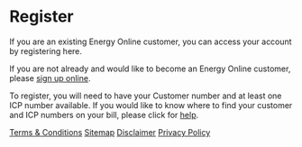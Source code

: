 # Register
If you are an existing Energy Online customer, you can access your account by registering here.


If you are not already and would like to become an Energy Online customer, please [sign up online](https://www.energyonline.co.nz/Default.aspx?tabid=98).

To register, you will need to have your Customer number and at least one ICP number available. If you would like to know where to find your customer and ICP numbers on your bill, please click for [help](https://www.energyonline.co.nz/DesktopModules/FourthMedia.AccountLogin/images/customer-bill.gif).

[Terms & Conditions](https://www.energyonline.co.nz/terms)
[Sitemap](https://www.energyonline.co.nz/Default.aspx?tabid=69)
[Disclaimer](https://www.energyonline.co.nz/Default.aspx?tabid=71)
[Privacy Policy](https://www.energyonline.co.nz/Default.aspx?tabid=72)